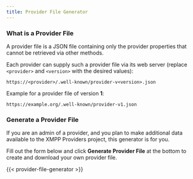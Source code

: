 ```yaml
---
title: Provider File Generator
---
```


### What is a Provider File

A provider file is a JSON file containing only the provider properties that cannot be retrieved via other methods.

Each provider can supply such a provider file via its web server (replace `<provider>` and `<version>` with the desired values):

```url
https://<provider>/.well-known/provider-v<version>.json
```

Example for a provider file of version **1**:

```url
https://example.org/.well-known/provider-v1.json
```

### Generate a Provider File

If you are an admin of a provider, and you plan to make additional data available to the XMPP Providers project, this generator is for you.

Fill out the form below and click **Generate Provider File** at the bottom to create and download your own provider file.

{{< provider-file-generator >}}
